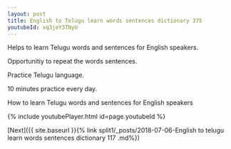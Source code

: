 ```yaml
---
layout: post
title: English to Telugu learn words sentences dictionary 375 
youtubeId: xq3jeY3TNyU
---
```

 
 
Helps to learn Telugu words and sentences for English speakers.

Opportunitiy to repeat the words sentences. 

Practice Telugu language. 
 
10 minutes practice every day. 
 
How to learn Telugu words and sentences for English speakers 
 
{% include youtubePlayer.html id=page.youtubeId %}
 
 
[Next]({{ site.baseurl }}{% link  split1/_posts/2018-07-06-English to telugu learn words sentences dictionary 117 .md%})
 

